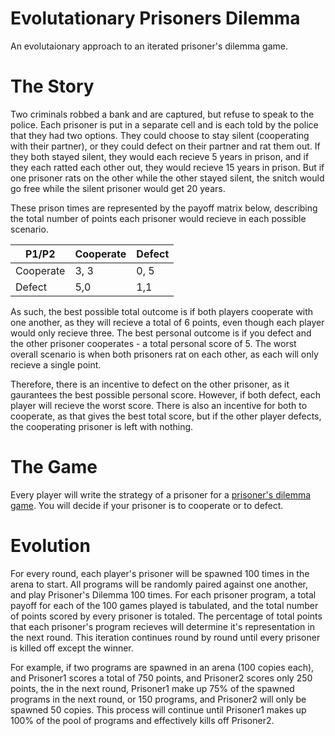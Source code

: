 # Evolutationary Prisoners Dilemma
An evolutaionary approach to an iterated prisoner's dilemma game. 

# The Story
Two criminals robbed a bank and are captured, but refuse to speak to the police. Each prisoner is put in a separate cell and is each told by the police that they had two options. They could choose to stay silent (cooperating with their partner), or they could defect on their partner and rat them out.  If they both stayed silent, they would each recieve 5 years in prison, and if they each ratted each other out, they would recieve 15 years in prison. But if one prisoner rats on the other while the other stayed silent, the snitch would go free while the silent prisoner would get 20 years.  

These prison times are represented by the payoff matrix below, describing the total number of points each prisoner would recieve in each possible scenario. 

| P1/P2 | Cooperate | Defect |
| ------ | --------- |------ |
| Cooperate | 3, 3 | 0, 5 |
| Defect | 5,0 | 1,1 |

As such, the best possible total outcome is if both players cooperate with one another, as they will recieve a total of 6 points, even though each player would only recieve three.  The best personal outcome is if you defect and the other prisoner cooperates - a total personal score of 5. The worst overall scenario is when both prisoners rat on each other, as each will only recieve a single point. 

Therefore, there is an incentive to defect on the other prisoner, as it gaurantees the best possible personal score.  However, if both defect, each player will recieve the worst score. There is also an incentive for both to cooperate, as that gives the best total score, but if the other player defects, the cooperating prisoner is left with nothing.  

# The Game
Every player will write the strategy of a prisoner for a <a href="https://en.wikipedia.org/wiki/Prisoner%27s_dilemma">prisoner's dilemma game</a>. You will decide if your prisoner is to cooperate or to defect. 


# Evolution
For every round, each player's prisoner will be spawned 100 times in the arena to start. All programs will be randomly paired against one another, and play Prisoner's Dilemma 100 times. For each prisoner program, a total payoff for each of the 100 games played is tabulated, and the total number of points scored by every prisoner is totaled. The percentage of total points that each prisoner's program recieves will determine it's representation in the next round.  This iteration continues round by round until every prisoner is killed off except the winner.

For example, if two programs are spawned in an arena (100 copies each), and Prisoner1 scores a total of 750 points, and Prisoner2 scores only 250 points, the in the next round, Prisoner1 make up 75% of the spawned programs in the next round, or 150 programs, and Prisoner2 will only be spawned 50 copies.  This process will continue until Prisoner1 makes up 100% of the pool of programs and effectively kills off Prisoner2. 


